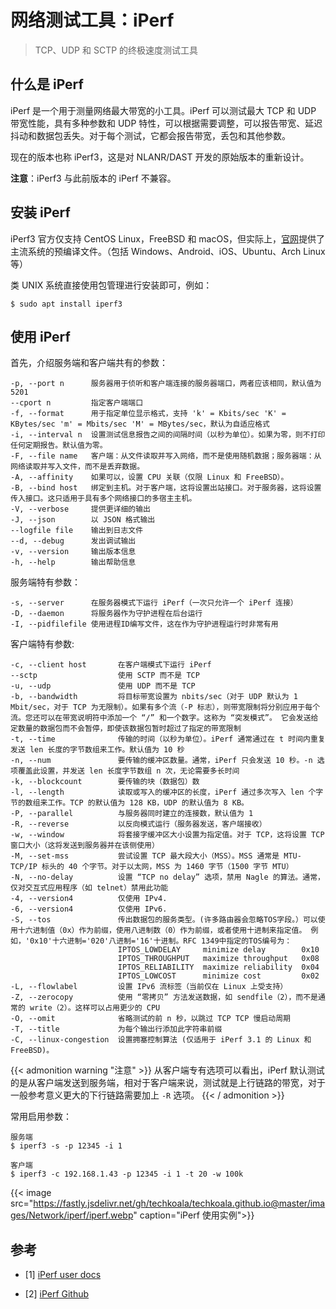 # 网络测试工具：iPerf


> TCP、UDP 和 SCTP 的终极速度测试工具

<!--more-->

## 什么是 iPerf

iPerf 是一个用于测量网络最大带宽的小工具。iPerf 可以测试最大 TCP 和 UDP 带宽性能，具有多种参数和 UDP 特性，可以根据需要调整，可以报告带宽、延迟抖动和数据包丢失。对于每个测试，它都会报告带宽，丢包和其他参数。

现在的版本也称 iPerf3，这是对 NLANR/DAST 开发的原始版本的重新设计。

**注意**：iPerf3 与此前版本的 iPerf 不兼容。

## 安装 iPerf

iPerf3 官方仅支持 CentOS Linux，FreeBSD 和 macOS，但实际上，[官网](https://iperf.fr/iperf-download.php)提供了主流系统的预编译文件。（包括 Windows、Android、iOS、Ubuntu、Arch Linux 等）

类 UNIX 系统直接使用包管理进行安装即可，例如：

```shell
$ sudo apt install iperf3
```

## 使用 iPerf

首先，介绍服务端和客户端共有的参数：

```shell
-p, --port n      服务器用于侦听和客户端连接的服务器端口，两者应该相同，默认值为 5201
--cport n         指定客户端端口
-f, --format      用于指定单位显示格式，支持 'k' = Kbits/sec 'K' = KBytes/sec 'm' = Mbits/sec 'M' = MBytes/sec，默认为自适应格式
-i, --interval n  设置测试信息报告之间的间隔时间（以秒为单位）。如果为零，则不打印任何定期报告。默认值为零。
-F, --file name   客户端：从文件读取并写入网络，而不是使用随机数据；服务器端：从网络读取并写入文件，而不是丢弃数据。
-A, --affinity    如果可以，设置 CPU 关联（仅限 Linux 和 FreeBSD）。
-B, --bind host   绑定到主机。对于客户端，这将设置出站接口。对于服务器，这将设置传入接口。这只适用于具有多个网络接口的多宿主主机。
-V, --verbose     提供更详细的输出
-J, --json        以 JSON 格式输出
--logfile file    输出到日志文件
--d, --debug      发出调试输出
-v, --version     输出版本信息
-h, --help        输出帮助信息
```

服务端特有参数：

```shell
-s, --server      在服务器模式下运行 iPerf（一次只允许一个 iPerf 连接）
-D, --daemon      将服务器作为守护进程在后台运行
-I, --pidfilefile 使用进程ID编写文件，这在作为守护进程运行时非常有用
```

客户端特有参数:

```shell
-c, --client host	    在客户端模式下运行 iPerf
--sctp	                使用 SCTP 而不是 TCP
-u, --udp	            使用 UDP 而不是 TCP
-b, --bandwidth      	将目标带宽设置为 nbits/sec（对于 UDP 默认为 1 Mbit/sec，对于 TCP 为无限制）。如果有多个流（-P 标志），则带宽限制将分别应用于每个流。您还可以在带宽说明符中添加一个 “/” 和一个数字。这称为 “突发模式”。 它会发送给定数量的数据包而不会暂停，即使该数据包暂时超过了指定的带宽限制
-t, --time  	        传输的时间（以秒为单位）。iPerf 通常通过在 t 时间内重复发送 len 长度的字节数组来工作。默认值为 10 秒
-n, --num 	            要传输的缓冲区数量。通常，iPerf 只会发送 10 秒。-n 选项覆盖此设置，并发送 len 长度字节数组 n 次，无论需要多长时间
-k, --blockcount    	要传输的块（数据包）数
-l, --length     	    读取或写入的缓冲区的长度，iPerf 通过多次写入 len 个字节的数组来工作。TCP 的默认值为 128 KB，UDP 的默认值为 8 KB。
-P, --parallel  	    与服务器同时建立的连接数，默认值为 1
-R, --reverse	        以反向模式运行（服务器发送，客户端接收）
-w, --window    	    将套接字缓冲区大小设置为指定值。对于 TCP，这将设置 TCP 窗口大小（这将发送到服务器并在该侧使用）
-M, --set-mss  	        尝试设置 TCP 最大段大小（MSS）。MSS 通常是 MTU-TCP/IP 标头的 40 个字节。对于以太网，MSS 为 1460 字节（1500 字节 MTU）
-N, --no-delay	        设置 “TCP no delay” 选项，禁用 Nagle 的算法。通常，仅对交互式应用程序（如 telnet）禁用此功能
-4, --version4	        仅使用 IPv4.
-6, --version4	        仅使用 IPv6.
-S, --tos               传出数据包的服务类型。(许多路由器会忽略TOS字段。）可以使用十六进制值（0x）作为前缀，使用八进制数（0）作为前缀，或者使用十进制来指定值。 例如，'0x10'十六进制='020'八进制='16'十进制。RFC 1349中指定的TOS编号为：
                        IPTOS_LOWDELAY     minimize delay        0x10
                        IPTOS_THROUGHPUT   maximize throughput   0x08
                        IPTOS_RELIABILITY  maximize reliability  0x04
                        IPTOS_LOWCOST      minimize cost         0x02
-L, --flowlabel  	    设置 IPv6 流标签（当前仅在 Linux 上受支持）
-Z, --zerocopy	        使用 “零拷贝” 方法发送数据，如 sendfile（2），而不是通常的 write（2）。这样可以占用更少的 CPU
-O, --omit  	        省略测试的前 n 秒，以跳过 TCP TCP 慢启动周期
-T, --title             为每个输出行添加此字符串前缀
-C, --linux-congestion  设置拥塞控制算法 (仅适用于 iPerf 3.1 的 Linux 和 FreeBSD)。
```

{{< admonition warning "注意" >}}
从客户端专有选项可以看出，iPerf 默认测试的是从客户端发送到服务端，相对于客户端来说，测试就是上行链路的带宽，对于一般参考意义更大的下行链路需要加上 `-R` 选项。
{{< / admonition >}}

常用启用参数：

```shell
服务端
$ iperf3 -s -p 12345 -i 1
```

```shell
客户端
$ iperf3 -c 192.168.1.43 -p 12345 -i 1 -t 20 -w 100k
```

{{< image src="https://fastly.jsdelivr.net/gh/techkoala/techkoala.github.io@master/images/Network/iperf/iperf.webp" caption="iPerf 使用实例">}}

## 参考

- [1] [iPerf user docs](https://iperf.fr/iperf-doc.php)

- [2] [iPerf Github](https://github.com/esnet/iperf)

